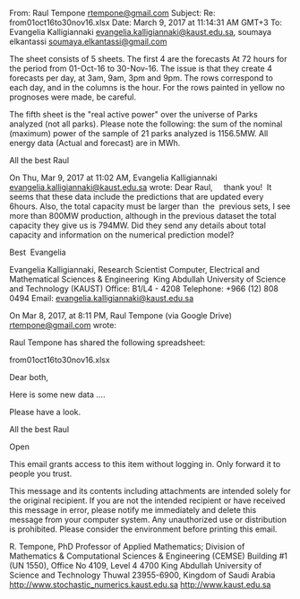 From: Raul Tempone <rtempone@gmail.com>
Subject: Re: from01oct16to30nov16.xlsx
Date: March 9, 2017 at 11:14:31 AM GMT+3
To: Evangelia Kalligiannaki <evangelia.kalligiannaki@kaust.edu.sa>, soumaya elkantassi <soumaya.elkantassi@gmail.com>

The sheet consists of 5 sheets. The first 4 are the forecasts
At 72 hours for the period from 01-Oct-16 to 30-Nov-16. The issue is
that they create 4 forecasts per day, at 3am, 9am, 3pm and 9pm.
The rows correspond to each day, and in the columns is the hour.
For the rows painted in yellow no prognoses were made, be careful.

The fifth sheet is the "real active power" over the universe of
Parks analyzed (not all parks). Please note the following: the sum of the nominal (maximum) power of the sample of
21 parks analyzed is 1156.5MW. All energy data
(Actual and forecast) are in MWh.

All the best
Raul

On Thu, Mar 9, 2017 at 11:02 AM, Evangelia Kalligiannaki ‪<evangelia.kalligiannaki@kaust.edu.sa>‬ wrote:
Dear Raul,
    thank you! 
It seems that these data include the predictions that are updated every 6hours.
Also, the total capacity must be larger than  the  previous sets, I see more than 800MW production, although in the previous dataset the total capacity they give us is 794MW.
Did they send any details about total capacity and information on the numerical prediction model?

Best 
Evangelia


Evangelia Kalligiannaki, Research Scientist
Computer, Electrical and Mathematical Sciences & Engineering 
King Abdullah University of Science and Technology (KAUST)
Office: B1/L4 - 4208
Telephone: +966 (12) 808 0494
Email: evangelia.kalligiannaki@kaust.edu.sa







On Mar 8, 2017, at 8:11 PM, Raul Tempone (via Google Drive) <rtempone@gmail.com> wrote:



Raul Tempone has shared the following spreadsheet:

 
from01oct16to30nov16.xlsx





Dear both,

Here is some new data ....

Please have a look.

All the best
Raul

Open

This email grants access to this item without logging in. Only forward it to people you trust.





This message and its contents including attachments are intended solely for the original recipient. If you are not the intended recipient or have received this message in error, please notify me immediately and delete this message from your computer system. Any unauthorized use or distribution is prohibited. Please consider the environment before printing this email.



R. Tempone, PhD
Professor of Applied Mathematics;
Division of Mathematics & Computational Sciences & Engineering (CEMSE)
Building #1 (UN 1550), Office No 4109, Level 4
4700 King Abdullah University of Science and Technology
Thuwal 23955-6900, Kingdom of Saudi Arabia
http://www.stochastic_numerics.kaust.edu.sa
http://www.kaust.edu.sa


